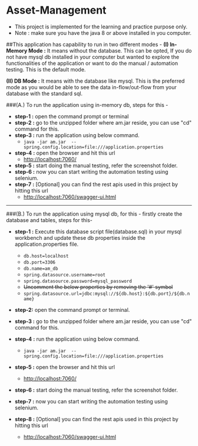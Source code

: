 # Asset-Management
- This project is implemented for the learning and practice purpose only.
- Note : make sure you have the java 8 or above installed in  you computer.

##This application has capability to run in two different modes -
**(I) In-Memory Mode :** It means without the database. This can be opted, If you do not have mysql db installed in your
                    computer but wanted to explore the functionalities of the application or want to do the manual / 
                    automation testing. This is the default mode.

**(II) DB Mode :** It means with the database like mysql. This is the preferred mode as you would be able to see the data
                in-flow/out-flow from your database with the standard sql.


###(A.) To run the application using in-memory db, steps for this -
- **step-1 :** open the command prompt or terminal
- **step-2 :** go to the unzipped folder where am.jar reside, you can use "cd" command for this.
- **step-3 :** run the application using below command.
  - `java -jar am.jar  --spring.config.location=file:///application.properties`
- **step-4 :** open the browser and hit this url
  - [http://localhost:7060/](http://localhost:7060/)
- **step-5 :** start doing the manual testing, refer the screenshot folder.
- **step-6 :** now you can start writing the automation testing using selenium.
- **step-7 :** [Optional] you can find the rest apis used in this project by hitting this url
  - [http://localhost:7060/swagger-ui.html](http://localhost:7060/)


____________________________________________________________________________________________


###(B.) To run the application using mysql db, for this - firstly create the database and tables, steps for this-
- **step-1 :** Execute this database script file(database.sql) in your mysql workbench and update 
 these db properties inside the application.properties file.
  - `db.host=localhost`
  - `db.port=3306`
  - `db.name=am_db`
  - `spring.datasource.username=root`
  - `spring.datasource.password=mysql_password`
  - ~~Uncomment the below properties by removing the '#' symbol~~
  - `spring.datasource.url=jdbc:mysql://${db.host}:${db.port}/${db.name}`

- **step-2:** open the command prompt or terminal.
- **step-3 :** go to the unzipped folder where am.jar reside, you can use "cd" command for this.
- **step-4 :** run the application using below command. 
  - `java -jar am.jar  --spring.config.location=file:///application.properties`
- **step-5 :** open the browser and hit this url
  - [http://localhost:7060/](http://localhost:7060/)
- **step-6 :** start doing the manual testing, refer the screenshot folder.
- **step-7 :** now you can start writing the automation testing using selenium.
- **step-8 :** [Optional] you can find the rest apis used in this project by hitting this url
  - [http://localhost:7060/swagger-ui.html](http://localhost:7060/)

 
